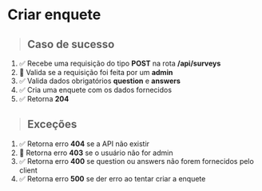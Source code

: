 # Criar enquete

> ## Caso de sucesso

1. ✅ Recebe uma requisição do tipo **POST** na rota **/api/surveys**
2. 🔴 Valida se a requisição foi feita por um **admin**
3. ✅ Valida dados obrigatórios **question** e **answers**
4. ✅ Cria uma enquete com os dados fornecidos
5. ✅ Retorna **204**

> ## Exceções

1. ✅ Retorna erro **404** se a API não existir
2. 🔴 Retorna erro **403** se o usuário não for admin
3. ✅ Retorna erro **400** se question ou answers não forem fornecidos pelo client
4. ✅ Retorna erro **500** se der erro ao tentar criar a enquete
